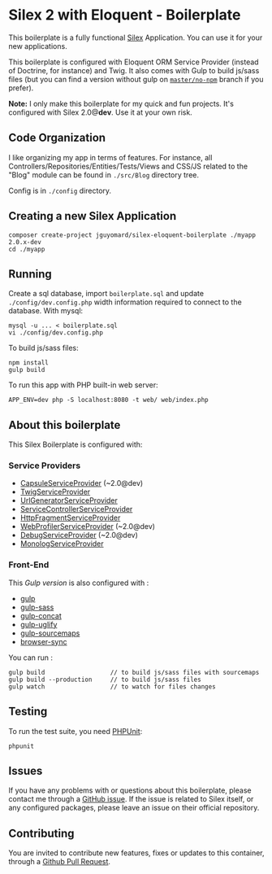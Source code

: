 # Silex 2 with Eloquent - Boilerplate

This boilerplate is a fully functional [Silex](http://silex.sensiolabs.org/) Application. You can use it for your new applications.

This boilerplate is configured with Eloquent ORM Service Provider (instead of Doctrine, for instance) and Twig.
It also comes with Gulp to build js/sass files (but you can find a version without gulp on [`master/no-npm`](https://github.com/jguyomard/silex-eloquent-boilerplate/tree/master/no-npm) branch if you prefer).


**Note:** I only make this boilerplate for my quick and fun projects.
It's configured with Silex 2.0@**dev**. Use it at your own risk.

## Code Organization

I like organizing my app in terms of features.
For instance, all Controllers/Repositories/Entities/Tests/Views and CSS/JS related to the "Blog" module can be found in `./src/Blog` directory tree.

Config is in `./config` directory.

## Creating a new Silex Application

```
composer create-project jguyomard/silex-eloquent-boilerplate ./myapp 2.0.x-dev
cd ./myapp
```

## Running

Create a sql database, import `boilerplate.sql` and update `./config/dev.config.php` width information required to connect to the database. With mysql:
```
mysql -u ... < boilerplate.sql
vi ./config/dev.config.php
```

To build js/sass files:
```
npm install
gulp build
```

To run this app with PHP built-in web server:
```
APP_ENV=dev php -S localhost:8080 -t web/ web/index.php
```

## About this boilerplate

This Silex Boilerplate is configured with:

### Service Providers

* [CapsuleServiceProvider](http://github.com/jguyomard/silex-capsule-eloquent/) (~2.0@dev)
* [TwigServiceProvider](http://silex.sensiolabs.org/doc/providers/twig.html)
* [UrlGeneratorServiceProvider](http://silex.sensiolabs.org/doc/providers/url_generator.html)
* [ServiceControllerServiceProvider](http://silex.sensiolabs.org/doc/providers/service_controller.html)
* [HttpFragmentServiceProvider](http://silex.sensiolabs.org/doc/providers/http_fragment.html)
* [WebProfilerServiceProvider](https://github.com/silexphp/Silex-WebProfiler) (~2.0@dev)
* [DebugServiceProvider](https://github.com/jeromemacias/Silex-Debug) (~2.0@dev)
* [MonologServiceProvider](http://silex.sensiolabs.org/doc/providers/monolog.html)


### Front-End

This *Gulp version* is also configured with :

* [gulp](https://www.npmjs.com/package/gulp)
* [gulp-sass](https://www.npmjs.com/package/gulp-sass)
* [gulp-concat](https://www.npmjs.com/package/gulp-concat)
* [gulp-uglify](https://www.npmjs.com/package/gulp-uglify)
* [gulp-sourcemaps](https://www.npmjs.com/package/gulp-sourcemaps)
* [browser-sync](https://www.npmjs.com/package/browser-sync)

You can run :

```
gulp build                  // to build js/sass files with sourcemaps
gulp build --production     // to build js/sass files
gulp watch                  // to watch for files changes
```

## Testing

To run the test suite, you need [PHPUnit](https://phpunit.de/):

```
phpunit
```

## Issues

If you have any problems with or questions about this boilerplate, please contact me through a [GitHub issue](https://github.com/jguyomard/silex-eloquent-boilerplate/issues).
If the issue is related to Silex itself, or any configured packages, please leave an issue on their official repository.


## Contributing

You are invited to contribute new features, fixes or updates to this container, through a [Github Pull Request](https://github.com/jguyomard/silex-eloquent-boilerplate/pulls).

